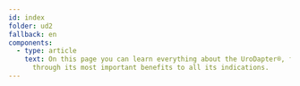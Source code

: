 ```yaml
---
id: index
folder: ud2
fallback: en
components:
  - type: article
    text: On this page you can learn everything about the UroDapter®, from its use
      through its most important benefits to all its indications.
---
```

